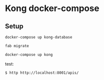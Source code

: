# Kong docker-compose

## Setup

```bash
docker-compose up kong-database

fab migrate

docker-compose up kong
```

test:

`$ http http://localhost:8001/apis/`
